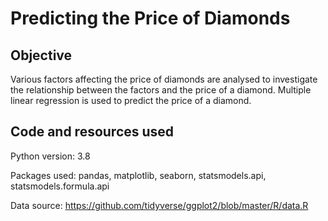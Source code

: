 # Predicting the Price of Diamonds

## Objective
Various factors affecting the price of diamonds are analysed to investigate the relationship between the factors and the price of a diamond. Multiple linear regression is used to predict the price of a diamond.

## Code and resources used
Python version: 3.8


Packages used: pandas, matplotlib, seaborn, statsmodels.api, statsmodels.formula.api


Data source: https://github.com/tidyverse/ggplot2/blob/master/R/data.R 

